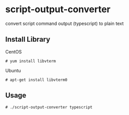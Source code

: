 # script-output-converter
convert script command output (typescript) to plain text

## Install Library

CentOS

```
# yum install libvterm
```

Ubuntu

```
# apt-get install libvterm0
```

## Usage

```
# ./script-output-converter typescript
```
